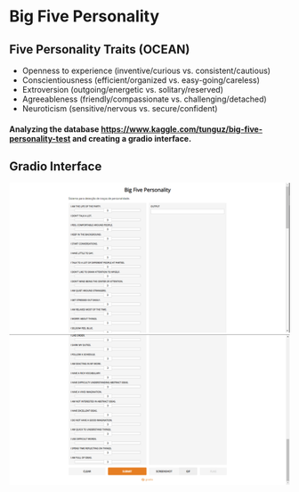 # Big Five Personality

## Five Personality Traits (OCEAN)
- Openness to experience (inventive/curious vs. consistent/cautious)
- Conscientiousness (efficient/organized vs. easy-going/careless)
- Extroversion (outgoing/energetic vs. solitary/reserved)
- Agreeableness (friendly/compassionate vs. challenging/detached)
- Neuroticism (sensitive/nervous vs. secure/confident)

#### Analyzing the database <https://www.kaggle.com/tunguz/big-five-personality-test> and creating a gradio interface.

## Gradio Interface

<img src="gradio1.PNG" />

<img src="gradio2.PNG" />

<!--[![Readme Card](https://github-readme-stats.vercel.app/api/pin/?username=carloseduardocsf&repo=big_five_personality)(https://github.com/carloseduardocsf/big_five_personality)-->
